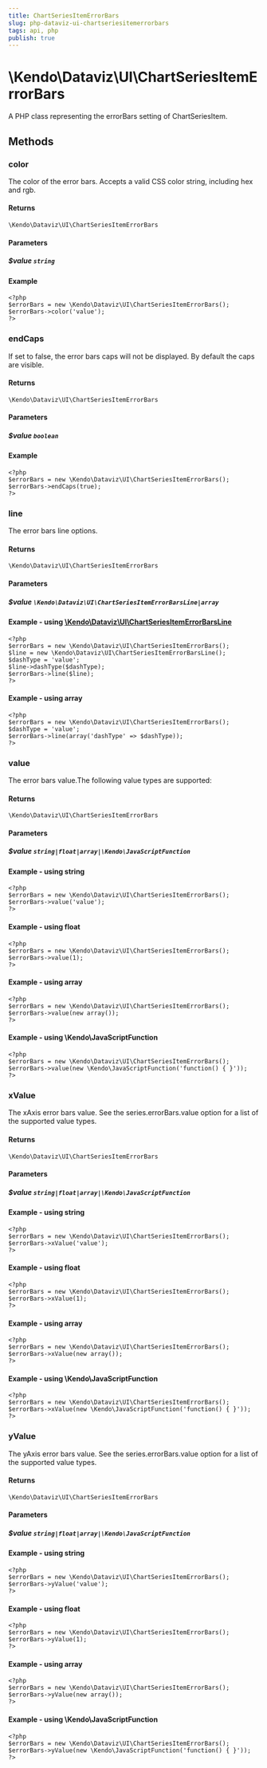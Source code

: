 ```yaml
---
title: ChartSeriesItemErrorBars
slug: php-dataviz-ui-chartseriesitemerrorbars
tags: api, php
publish: true
---
```


# \Kendo\Dataviz\UI\ChartSeriesItemErrorBars

A PHP class representing the errorBars setting of ChartSeriesItem.


## Methods

### color
The color of the error bars. Accepts a valid CSS color string, including hex and rgb.

#### Returns
`\Kendo\Dataviz\UI\ChartSeriesItemErrorBars`

#### Parameters

##### $value `string`



#### Example 
    <?php
    $errorBars = new \Kendo\Dataviz\UI\ChartSeriesItemErrorBars();
    $errorBars->color('value');
    ?>

### endCaps
If set to false, the error bars caps will not be displayed. By default the caps are visible.

#### Returns
`\Kendo\Dataviz\UI\ChartSeriesItemErrorBars`

#### Parameters

##### $value `boolean`



#### Example 
    <?php
    $errorBars = new \Kendo\Dataviz\UI\ChartSeriesItemErrorBars();
    $errorBars->endCaps(true);
    ?>

### line

The error bars line options.

#### Returns
`\Kendo\Dataviz\UI\ChartSeriesItemErrorBars`

#### Parameters

##### $value `\Kendo\Dataviz\UI\ChartSeriesItemErrorBarsLine|array`


#### Example - using [\Kendo\Dataviz\UI\ChartSeriesItemErrorBarsLine](/kendo-ui/api/wrappers/php/Kendo/Dataviz/UI/ChartSeriesItemErrorBarsLine)
    <?php
    $errorBars = new \Kendo\Dataviz\UI\ChartSeriesItemErrorBars();
    $line = new \Kendo\Dataviz\UI\ChartSeriesItemErrorBarsLine();
    $dashType = 'value';
    $line->dashType($dashType);
    $errorBars->line($line);
    ?>

#### Example - using array

    <?php
    $errorBars = new \Kendo\Dataviz\UI\ChartSeriesItemErrorBars();
    $dashType = 'value';
    $errorBars->line(array('dashType' => $dashType));
    ?>

### value
The error bars value.The following value types are supported:

#### Returns
`\Kendo\Dataviz\UI\ChartSeriesItemErrorBars`

#### Parameters

##### $value `string|float|array|\Kendo\JavaScriptFunction`



#### Example  - using string
    <?php
    $errorBars = new \Kendo\Dataviz\UI\ChartSeriesItemErrorBars();
    $errorBars->value('value');
    ?>

#### Example  - using float
    <?php
    $errorBars = new \Kendo\Dataviz\UI\ChartSeriesItemErrorBars();
    $errorBars->value(1);
    ?>

#### Example  - using array
    <?php
    $errorBars = new \Kendo\Dataviz\UI\ChartSeriesItemErrorBars();
    $errorBars->value(new array());
    ?>

#### Example  - using \Kendo\JavaScriptFunction
    <?php
    $errorBars = new \Kendo\Dataviz\UI\ChartSeriesItemErrorBars();
    $errorBars->value(new \Kendo\JavaScriptFunction('function() { }'));
    ?>

### xValue
The xAxis error bars value. See the series.errorBars.value option for a list of the supported value types.

#### Returns
`\Kendo\Dataviz\UI\ChartSeriesItemErrorBars`

#### Parameters

##### $value `string|float|array|\Kendo\JavaScriptFunction`



#### Example  - using string
    <?php
    $errorBars = new \Kendo\Dataviz\UI\ChartSeriesItemErrorBars();
    $errorBars->xValue('value');
    ?>

#### Example  - using float
    <?php
    $errorBars = new \Kendo\Dataviz\UI\ChartSeriesItemErrorBars();
    $errorBars->xValue(1);
    ?>

#### Example  - using array
    <?php
    $errorBars = new \Kendo\Dataviz\UI\ChartSeriesItemErrorBars();
    $errorBars->xValue(new array());
    ?>

#### Example  - using \Kendo\JavaScriptFunction
    <?php
    $errorBars = new \Kendo\Dataviz\UI\ChartSeriesItemErrorBars();
    $errorBars->xValue(new \Kendo\JavaScriptFunction('function() { }'));
    ?>

### yValue
The yAxis error bars value. See the series.errorBars.value option for a list of the supported value types.

#### Returns
`\Kendo\Dataviz\UI\ChartSeriesItemErrorBars`

#### Parameters

##### $value `string|float|array|\Kendo\JavaScriptFunction`



#### Example  - using string
    <?php
    $errorBars = new \Kendo\Dataviz\UI\ChartSeriesItemErrorBars();
    $errorBars->yValue('value');
    ?>

#### Example  - using float
    <?php
    $errorBars = new \Kendo\Dataviz\UI\ChartSeriesItemErrorBars();
    $errorBars->yValue(1);
    ?>

#### Example  - using array
    <?php
    $errorBars = new \Kendo\Dataviz\UI\ChartSeriesItemErrorBars();
    $errorBars->yValue(new array());
    ?>

#### Example  - using \Kendo\JavaScriptFunction
    <?php
    $errorBars = new \Kendo\Dataviz\UI\ChartSeriesItemErrorBars();
    $errorBars->yValue(new \Kendo\JavaScriptFunction('function() { }'));
    ?>

